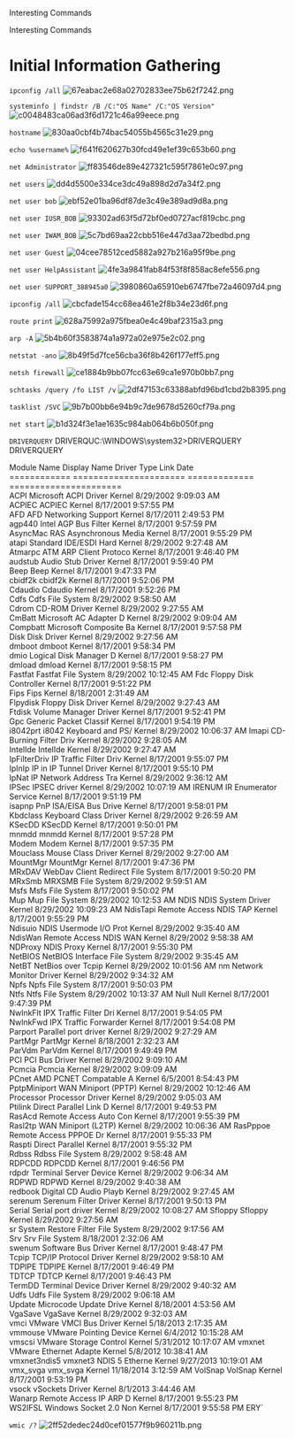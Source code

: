 Interesting Commands

Interesting Commands

# Initial Information Gathering
`ipconfig /all`
![67eabac2e68a02702833ee75b62f7242.png](../../../_resources/8f3c60b5fd8e43b2b14020e80b11eac9.png)

`systeminfo | findstr /B /C:"OS Name" /C:"OS Version"`
![c0048483ca06ad3f6d1721c46a99eece.png](../../../_resources/7c06e1142d594717b706c8f19553365c.png)

`hostname`
![830aa0cbf4b74bac54055b4565c31e29.png](../../../_resources/2fd6197f19f54562af0c3d757e0b3d54.png)

`echo %username%`
![f641f620627b30fcd49e1ef39c653b60.png](../../../_resources/aa08a49bb3334661b6b730f69fe91242.png)

`net Administrator`
![ff83546de89e427321c595f7861e0c97.png](../../../_resources/bba6fb46fcae4807a239affdfc46555c.png)

`net users`
![dd4d5500e334ce3dc49a898d2d7a34f2.png](../../../_resources/49dc1654abdc49a8ad693b2512fe86cf.png)

`net user bob`
![ebf52e01ba96df87de3c49e389ad9d8a.png](../../../_resources/315f4d257e764f53b696990177359081.png)

`net user IUSR_BOB`
![93302ad63f5d72bf0ed0727acf819cbc.png](../../../_resources/5bd8e0abeb7a4173bdc0bc770dc510de.png)

`net user IWAM_BOB`
![5c7bd69aa22cbb516e447d3aa72bedbd.png](../../../_resources/8278f7d7c967473dae94ff07bd5fc566.png)

`net user Guest`
![04cee78512ced5882a927b216a95f9be.png](../../../_resources/3ff1bd23092c431e8210193e2ccf6e5e.png)

`net user HelpAssistant`
![4fe3a9841fab84f53f8f858ac8efe556.png](../../../_resources/a68dd053944a4033a78ccb552536600e.png)

`net user SUPPORT_388945a0`
![3980860a65910eb6747fbe72a46097d4.png](../../../_resources/10b6c3f03fea41ed98c287af352d5c49.png)

`ipconfig /all`
![cbcfade154cc68ea461e2f8b34e23d6f.png](../../../_resources/bfad285f330647418da7340b4f63fb69.png)

`route print`
![628a75992a975fbea0e4c49baf2315a3.png](../../../_resources/cc9d85541df240c5a577d01975a9db62.png)


`arp -A`
![5b4b60f3583874a1a972a02e975e2c02.png](../../../_resources/2a476dae604a450ebb29d58ce803acc7.png)

`netstat -ano`
![8b49f5d7fce56cba36f8b426f177eff5.png](../../../_resources/966bcac81d5d49f99f33f6c02bdc1147.png)

`netsh firewall`
![ce1884b9bb07fcc63e69ca1e970b0bb7.png](../../../_resources/9ab4aba01f774502b55858d344be6673.png)

`schtasks /query /fo LIST /v`
![2df47153c63388abfd96bd1cbd2b8395.png](../../../_resources/46ce59ee00514e10b87c895b9de5acd6.png)

`tasklist /SVC`
![9b7b00bb6e94b9c7de9678d5260cf79a.png](../../../_resources/3fefd8157c3c4590baf7366880e15903.png)

`net start`
![b1d324f3e1ae1635c984ab064b6b050f.png](../../../_resources/a17afc9c227f476db9f9e8e0b3f82898.png)

`DRIVERQUERY`
DRIVERQUC:\WINDOWS\system32>DRIVERQUERY
DRIVERQUERY                                                                           
                                                                                      
Module Name  Display Name           Driver Type   Link Date                           
============ ====================== ============= ======================              
ACPI         Microsoft ACPI Driver  Kernel        8/29/2002 9:09:03 AM                
ACPIEC       ACPIEC                 Kernel        8/17/2001 9:57:55 PM                
AFD          AFD Networking Support Kernel        8/17/2011 2:49:53 PM                
agp440       Intel AGP Bus Filter   Kernel        8/17/2001 9:57:59 PM                
AsyncMac     RAS Asynchronous Media Kernel        8/17/2001 9:55:29 PM                
atapi        Standard IDE/ESDI Hard Kernel        8/29/2002 9:27:48 AM                
Atmarpc      ATM ARP Client Protoco Kernel        8/17/2001 9:46:40 PM                
audstub      Audio Stub Driver      Kernel        8/17/2001 9:59:40 PM  
Beep         Beep                   Kernel        8/17/2001 9:47:33 PM  
cbidf2k      cbidf2k                Kernel        8/17/2001 9:52:06 PM  
Cdaudio      Cdaudio                Kernel        8/17/2001 9:52:26 PM  
Cdfs         Cdfs                   File System   8/29/2002 9:58:50 AM  
Cdrom        CD-ROM Driver          Kernel        8/29/2002 9:27:55 AM  
CmBatt       Microsoft AC Adapter D Kernel        8/29/2002 9:09:04 AM  
Compbatt     Microsoft Composite Ba Kernel        8/17/2001 9:57:58 PM  
Disk         Disk Driver            Kernel        8/29/2002 9:27:56 AM  
dmboot       dmboot                 Kernel        8/17/2001 9:58:34 PM  
dmio         Logical Disk Manager D Kernel        8/17/2001 9:58:27 PM  
dmload       dmload                 Kernel        8/17/2001 9:58:15 PM  
Fastfat      Fastfat                File System   8/29/2002 10:12:45 AM 
Fdc          Floppy Disk Controller Kernel        8/17/2001 9:51:22 PM  
Fips         Fips                   Kernel        8/18/2001 2:31:49 AM  
Flpydisk     Floppy Disk Driver     Kernel        8/29/2002 9:27:43 AM  
Ftdisk       Volume Manager Driver  Kernel        8/17/2001 9:52:41 PM  
Gpc          Generic Packet Classif Kernel        8/17/2001 9:54:19 PM  
i8042prt     i8042 Keyboard and PS/ Kernel        8/29/2002 10:06:37 AM 
Imapi        CD-Burning Filter Driv Kernel        8/29/2002 9:28:05 AM  
IntelIde     IntelIde               Kernel        8/29/2002 9:27:47 AM  
IpFilterDriv IP Traffic Filter Driv Kernel        8/17/2001 9:55:07 PM  
IpInIp       IP in IP Tunnel Driver Kernel        8/17/2001 9:55:10 PM  
IpNat        IP Network Address Tra Kernel        8/29/2002 9:36:12 AM  
IPSec        IPSEC driver           Kernel        8/29/2002 10:07:19 AM 
IRENUM       IR Enumerator Service  Kernel        8/17/2001 9:51:19 PM  
isapnp       PnP ISA/EISA Bus Drive Kernel        8/17/2001 9:58:01 PM  
Kbdclass     Keyboard Class Driver  Kernel        8/29/2002 9:26:59 AM  
KSecDD       KSecDD                 Kernel        8/17/2001 9:50:01 PM  
mnmdd        mnmdd                  Kernel        8/17/2001 9:57:28 PM  
Modem        Modem                  Kernel        8/17/2001 9:57:35 PM  
Mouclass     Mouse Class Driver     Kernel        8/29/2002 9:27:00 AM  
MountMgr     MountMgr               Kernel        8/17/2001 9:47:36 PM  
MRxDAV       WebDav Client Redirect File System   8/17/2001 9:50:20 PM  
MRxSmb       MRXSMB                 File System   8/29/2002 9:59:51 AM  
Msfs         Msfs                   File System   8/17/2001 9:50:02 PM  
Mup          Mup                    File System   8/29/2002 10:12:53 AM 
NDIS         NDIS System Driver     Kernel        8/29/2002 10:09:23 AM 
NdisTapi     Remote Access NDIS TAP Kernel        8/17/2001 9:55:29 PM  
Ndisuio      NDIS Usermode I/O Prot Kernel        8/29/2002 9:35:40 AM  
NdisWan      Remote Access NDIS WAN Kernel        8/29/2002 9:58:38 AM  
NDProxy      NDIS Proxy             Kernel        8/17/2001 9:55:30 PM  
NetBIOS      NetBIOS Interface      File System   8/29/2002 9:35:45 AM  
NetBT        NetBios over Tcpip     Kernel        8/29/2002 10:01:56 AM 
nm           Network Monitor Driver Kernel        8/29/2002 9:34:32 AM  
Npfs         Npfs                   File System   8/17/2001 9:50:03 PM  
Ntfs         Ntfs                   File System   8/29/2002 10:13:37 AM 
Null         Null                   Kernel        8/17/2001 9:47:39 PM  
NwlnkFlt     IPX Traffic Filter Dri Kernel        8/17/2001 9:54:05 PM  
NwlnkFwd     IPX Traffic Forwarder  Kernel        8/17/2001 9:54:08 PM  
Parport      Parallel port driver   Kernel        8/29/2002 9:27:29 AM  
PartMgr      PartMgr                Kernel        8/18/2001 2:32:23 AM  
ParVdm       ParVdm                 Kernel        8/17/2001 9:49:49 PM  
PCI          PCI Bus Driver         Kernel        8/29/2002 9:09:10 AM  
Pcmcia       Pcmcia                 Kernel        8/29/2002 9:09:09 AM  
PCnet        AMD PCNET Compatable A Kernel        6/5/2001 8:54:43 PM   
PptpMiniport WAN Miniport (PPTP)    Kernel        8/29/2002 10:12:46 AM 
Processor    Processor Driver       Kernel        8/29/2002 9:05:03 AM  
Ptilink      Direct Parallel Link D Kernel        8/17/2001 9:49:53 PM  
RasAcd       Remote Access Auto Con Kernel        8/17/2001 9:55:39 PM  
Rasl2tp      WAN Miniport (L2TP)    Kernel        8/29/2002 10:06:36 AM 
RasPppoe     Remote Access PPPOE Dr Kernel        8/17/2001 9:55:33 PM  
Raspti       Direct Parallel        Kernel        8/17/2001 9:55:32 PM  
Rdbss        Rdbss                  File System   8/29/2002 9:58:48 AM  
RDPCDD       RDPCDD                 Kernel        8/17/2001 9:46:56 PM  
rdpdr        Terminal Server Device Kernel        8/29/2002 9:06:34 AM  
RDPWD        RDPWD                  Kernel        8/29/2002 9:40:38 AM  
redbook      Digital CD Audio Playb Kernel        8/29/2002 9:27:45 AM  
serenum      Serenum Filter Driver  Kernel        8/17/2001 9:50:13 PM  
Serial       Serial port driver     Kernel        8/29/2002 10:08:27 AM 
Sfloppy      Sfloppy                Kernel        8/29/2002 9:27:56 AM  
sr           System Restore Filter  File System   8/29/2002 9:17:56 AM  
Srv          Srv                    File System   8/18/2001 2:32:06 AM  
swenum       Software Bus Driver    Kernel        8/17/2001 9:48:47 PM  
Tcpip        TCP/IP Protocol Driver Kernel        8/29/2002 9:58:10 AM  
TDPIPE       TDPIPE                 Kernel        8/17/2001 9:46:49 PM  
TDTCP        TDTCP                  Kernel        8/17/2001 9:46:43 PM  
TermDD       Terminal Device Driver Kernel        8/29/2002 9:40:32 AM  
Udfs         Udfs                   File System   8/29/2002 9:06:18 AM  
Update       Microcode Update Drive Kernel        8/18/2001 4:53:56 AM  
VgaSave      VgaSave                Kernel        8/29/2002 9:32:03 AM  
vmci         VMware VMCI Bus Driver Kernel        5/18/2013 2:17:35 AM  
vmmouse      VMware Pointing Device Kernel        6/4/2012 10:15:28 AM  
vmscsi       VMware Storage Control Kernel        5/31/2012 10:17:07 AM 
vmxnet       VMware Ethernet Adapte Kernel        5/8/2012 10:38:41 AM  
vmxnet3ndis5 vmxnet3 NDIS 5 Etherne Kernel        9/27/2013 10:19:01 AM 
vmx_svga     vmx_svga               Kernel        11/18/2014 3:12:59 AM 
VolSnap      VolSnap                Kernel        8/17/2001 9:53:19 PM  
vsock        vSockets Driver        Kernel        8/1/2013 3:44:46 AM   
Wanarp       Remote Access IP ARP D Kernel        8/17/2001 9:55:23 PM  
WS2IFSL      Windows Socket 2.0 Non Kernel        8/17/2001 9:55:58 PM ERY`


`wmic /?`
![2ff52dedec24d0cef01577f9b960211b.png](../../../_resources/33b6c810e1064ef88fac2b0b29e77205.png)
















